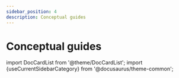 ```yaml
---
sidebar_position: 4
description: Conceptual guides
---
```


# Conceptual guides

import DocCardList from '@theme/DocCardList';
import {useCurrentSidebarCategory} from '@docusaurus/theme-common';

<DocCardList items={useCurrentSidebarCategory().items}/>
